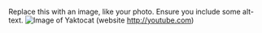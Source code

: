 Replace this with an image, like your photo. Ensure you include some alt-text.
![Image of Yaktocat](https://octodex.github.com/images/yaktocat.png)
(website http://youtube.com)

